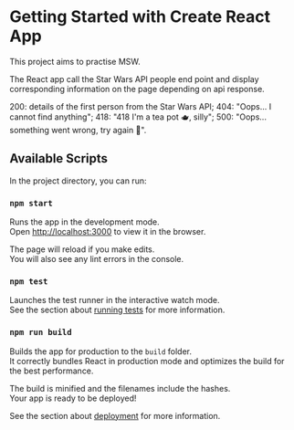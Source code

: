 # Getting Started with Create React App

This project aims to practise MSW.

The React app call the Star Wars API people end point and display corresponding information on the page depending on api response.

200: details of the first person from the Star Wars API;
404: "Oops... I cannot find anything";
418: "418 I'm a tea pot 🫖, silly";
500: "Oops... something went wrong, try again 🤕".

## Available Scripts

In the project directory, you can run:

### `npm start`

Runs the app in the development mode.\
Open [http://localhost:3000](http://localhost:3000) to view it in the browser.

The page will reload if you make edits.\
You will also see any lint errors in the console.

### `npm test`

Launches the test runner in the interactive watch mode.\
See the section about [running tests](https://facebook.github.io/create-react-app/docs/running-tests) for more information.

### `npm run build`

Builds the app for production to the `build` folder.\
It correctly bundles React in production mode and optimizes the build for the best performance.

The build is minified and the filenames include the hashes.\
Your app is ready to be deployed!

See the section about [deployment](https://facebook.github.io/create-react-app/docs/deployment) for more information.

